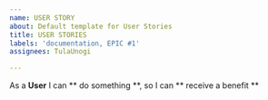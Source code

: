 ```yaml
---
name: USER STORY
about: Default template for User Stories
title: USER STORIES
labels: 'documentation, EPIC #1'
assignees: TulaUnogi

---
```


As a **User** I can ** do something **, so I can ** receive a benefit **

